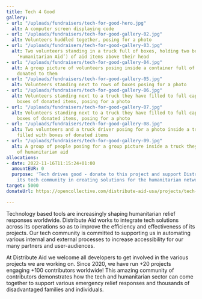 ```yaml
---
title: Tech 4 Good
gallery:
- url: "/uploads/fundraisers/tech-for-good-hero.jpg"
  alt: A computer screen displaying code
- url: "/uploads/fundraisers/tech-for-good-gallery-02.jpg"
  alt: Volunteers huddled together, posing for a photo
- url: "/uploads/fundraisers/tech-for-good-gallery-03.jpg"
  alt: Two volunteers standing in a truck full of boxes, holding two boxes (labelled
    ‘Humanitarian Aid’) of aid items above their head
- url: "/uploads/fundraisers/tech-for-good-gallery-04.jpg"
  alt: A group picture of volunteers posing inside a container full of boxes of aid
    donated to them
- url: "/uploads/fundraisers/tech-for-good-gallery-05.jpg"
  alt: Volunteers standing next to rows of boxes posing for a photo
- url: "/uploads/fundraisers/tech-for-good-gallery-06.jpg"
  alt: Volunteers standing next to a truck they have filled to full capacity with
    boxes of donated items, posing for a photo
- url: "/uploads/fundraisers/tech-for-good-gallery-07.jpg"
  alt: Volunteers standing next to a truck they have filled to full capacity with
    boxes of donated items, posing for a photo
- url: "/uploads/fundraisers/tech-for-good-gallery-08.jpg"
  alt: Two volunteers and a truck driver posing for a photo inside a truck they have
    filled with boxes of donated items
- url: "/uploads/fundraisers/tech-for-good-gallery-09.jpg"
  alt: A group of people posing for a group picture inside a truck they have unloaded
    of humanitarian aid
allocations:
- date: 2022-11-16T11:15:24+01:00
  amountEUR: 0
  purpose: 'Tech drives good - donate to this project and support Distribute Aid and
    its tech community in creating solutions for the humanitarian network. '
target: 5000
donateUrl: https://opencollective.com/distribute-aid-usa/projects/tech-4-good/donate?amount=20&interval=month&platformTip=0

---
```

Technology based tools are increasingly shaping humanitarian relief responses worldwide. Distribute Aid works to integrate tech solutions across its operations so as to improve the efficiency and effectiveness of its projects. Our tech community is committed to supporting us in automating various internal and external processes to increase accessibility for our many partners and user-audiences.

At Distribute Aid we welcome all developers to get involved in the various projects we are working on. Since 2020, we have run +20 projects engaging +100 contributors worldwide! This amazing community of contributors demonstrates how the tech and humanitarian sector can come together to support various emergency relief responses and thousands of disadvantaged families and individuals.